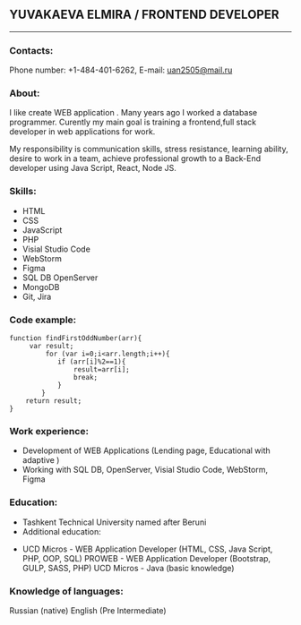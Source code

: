 ## YUVAKAEVA ELMIRA  / FRONTEND DEVELOPER
***
### Contacts:
Phone number: +1-484-401-6262, E-mail: uan2505@mail.ru
### About:

I like create WEB application . Many years ago I worked a database programmer. Curently my main goal is training a
frontend,full stack developer in web applications for work.

My  responsibility is communication skills, stress resistance, learning ability, desire to work in a team, achieve
professional growth to a Back-End developer using Java Script, React, Node JS.
### Skills:
* HTML
* CSS
* JavaScript
* PHP
* Visial Studio Code
* WebStorm
* Figma
* SQL DB OpenServer
* MongoDB
* Git, Jira

### Code example:
```
function findFirstOddNumber(arr){
     var result;
         for (var i=0;i<arr.length;i++){
            if (arr[i]%2==1){
                result=arr[i];
                break;
            }
        }
    return result;
}
```  
### Work experience:
* Development of WEB Applications (Lending page, Educational with adaptive )
* Working with SQL DB, OpenServer, Visial Studio Code, WebStorm, Figma

### Education:
* Tashkent Technical University named after Beruni
* Additional education:
+ UCD Micros - WEB Application Developer (HTML, CSS, Java Script, PHP, OOP, SQL)
  PROWEB - WEB Application Developer (Bootstrap, GULP, SASS, PHP)
  UCD Micros - Java (basic knowledge)

### Knowledge of languages:
Russian (native)
English (Pre Intermediate)